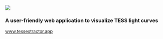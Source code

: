 <img src="https://user-images.githubusercontent.com/15573863/184284484-a0041c6e-df4e-45e5-b262-def835e6dbd5.gif"/>

### A user-friendly web application to visualize TESS light curves

www.tessextractor.app
